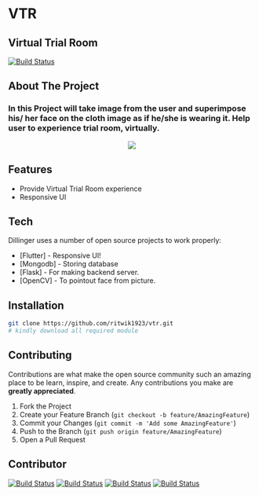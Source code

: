 # VTR
## Virtual Trial Room

[![Build Status](https://travis-ci.org/joemccann/dillinger.svg?branch=master)](https://github.com/ritwik1923/vtr.git)


## About The Project


### In this Project will take image from the user and superimpose his/ her face on the cloth image as if he/she is wearing it. Help user to experience trial room, virtually.



<p align="center">
  <img  src="https://user-images.githubusercontent.com/63177644/126055172-047f9fe0-1bbe-4633-9fae-dfc94c98e820.gif">
</p>



## Features

- Provide Virtual Trial Room experience
- Responsive UI

## Tech

Dillinger uses a number of open source projects to work properly:

- [Flutter] - Responsive UI!
- [Mongodb] - Storing database
- [Flask] - For making backend server.
- [OpenCV] - To pointout face from picture.


## Installation


```sh
git clone https://github.com/ritwik1923/vtr.git
# kindly download all required module
```

## Contributing

Contributions are what make the open source community such an amazing place to be learn, inspire, and create. Any contributions you make are **greatly appreciated**.

1. Fork the Project
2. Create your Feature Branch (`git checkout -b feature/AmazingFeature`)
3. Commit your Changes (`git commit -m 'Add some AmazingFeature'`)
4. Push to the Branch (`git push origin feature/AmazingFeature`)
5. Open a Pull Request

## Contributor

[![Build Status](https://avatars.githubusercontent.com/ritwik1923?v=2&s=46)](https://github.com/ritwik1923)        [![Build Status](https://avatars.githubusercontent.com/Anirban2001?v=2&s=46)](https://github.com/Anirban2001)    [![Build Status](https://avatars.githubusercontent.com/arijit200?v=2&s=46)](https://github.com/arijit200)    [![Build Status](https://avatars.githubusercontent.com/Cypher0900?v=2&s=46)](https://github.com/Cypher0900)
